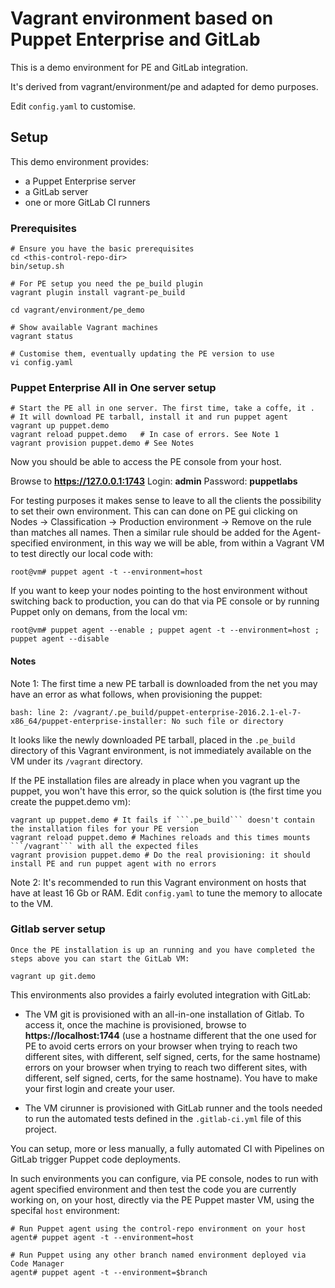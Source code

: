# Vagrant environment based on Puppet Enterprise and GitLab

This is a demo environment for PE and GitLab integration.

It's derived from vagrant/environment/pe and adapted for demo purposes.

Edit ```config.yaml``` to customise.

## Setup

This demo environment provides:

  - a Puppet Enterprise server
  - a GitLab server
  - one or more GitLab CI runners

### Prerequisites

    # Ensure you have the basic prerequisites
    cd <this-control-repo-dir>
    bin/setup.sh

    # For PE setup you need the pe_build plugin
    vagrant plugin install vagrant-pe_build

    cd vagrant/environment/pe_demo

    # Show available Vagrant machines
    vagrant status

    # Customise them, eventually updating the PE version to use
    vi config.yaml


### Puppet Enterprise All in One server setup

    # Start the PE all in one server. The first time, take a coffe, it .
    # It will download PE tarball, install it and run puppet agent 
    vagrant up puppet.demo
    vagrant reload puppet.demo   # In case of errors. See Note 1
    vagrant provision puppet.demo # See Notes

Now you should be able to access the PE console from your host.

Browse to **https://127.0.0.1:1743**
Login: **admin**
Password: **puppetlabs**

For testing purposes it makes sense to leave to all the clients the possibility to set their own environment.
This can can done on PE gui clicking on Nodes -> Classification -> Production environment -> Remove on the rule than matches all names.
Then a similar rule should be added for the Agent-specified environment, in this way we will be able, from within a Vagrant VM to test directly our local code with:

    root@vm# puppet agent -t --environment=host

If you want to keep your nodes pointing to the host environment without switching back to production, you can do that via PE console or by running Puppet only on demans, from the local vm:

    root@vm# puppet agent --enable ; puppet agent -t --environment=host ; puppet agent --disable


#### Notes

Note 1: The first time a new PE tarball is downloaded from the net you may have an error as what follows, when provisioning the puppet:

    bash: line 2: /vagrant/.pe_build/puppet-enterprise-2016.2.1-el-7-x86_64/puppet-enterprise-installer: No such file or directory

It looks like the newly downloaded PE tarball, placed in the ```.pe_build``` directory of this Vagrant environment, is not immediately available on the VM under its ```/vagrant``` directory.

If the PE installation files are already in place when you vagrant up the puppet, you won't have this error, so the quick solution is (the first time you create the puppet.demo vm):

    vagrant up puppet.demo # It fails if ```.pe_build``` doesn't contain the installation files for your PE version
    vagrant reload puppet.demo # Machines reloads and this times mounts ```/vagrant``` with all the expected files
    vagrant provision puppet.demo # Do the real provisioning: it should install PE and run puppet agent with no errors


Note 2: It's recommended to run this Vagrant environment on hosts that have at least 16 Gb or RAM. Edit ```config.yaml``` to tune the memory to allocate to the VM.


### Gitlab server setup

    Once the PE installation is up an running and you have completed the steps above you can start the GitLab VM:

    vagrant up git.demo

This environments also provides a fairly evoluted integration with GitLab:

  - The VM git is provisioned with an all-in-one installation of Gitlab. To access it, once the machine is provisioned, browse to **https://localhost:1744** (use a hostname different that the one used for PE to avoid certs errors on your browser when trying to reach two different sites, with different, self signed, certs, for the same hostname) errors on your browser when trying to reach two different sites, with different, self signed, certs, for the same hostname).
    You have to make your first login and create your user.

  - The VM cirunner is provisioned with GitLab runner and the tools needed to run the automated tests defined in the ```.gitlab-ci.yml``` file of this project.

You can setup, more or less manually, a fully automated CI with Pipelines on GitLab trigger Puppet code deployments.

In such environments you can configure, via PE console, nodes to run with agent specified environment and then test the code you are currently working on, on your host, directly via the PE Puppet master VM, using the specifal ```host``` environment:

    # Run Puppet agent using the control-repo environment on your host
    agent# puppet agent -t --environment=host

    # Run Puppet using any other branch named environment deployed via Code Manager
    agent# puppet agent -t --environment=$branch


